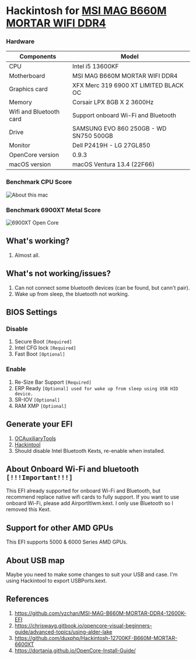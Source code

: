 # Hackintosh for [MSI MAG B660M MORTAR WIFI DDR4](https://www.msi.com/Motherboard/MAG-B660M-MORTAR-WIFI-DDR4)

### Hardware

| Components              | Model                                   |
|-------------------------|-----------------------------------------|
| CPU                     | Intel i5 13600KF                        |
| Motherboard             | MSI MAG B660M MORTAR WIFI DDR4          |
| Graphics card           | XFX Merc 319 6900 XT LIMITED BLACK OC   |
| Memory                  | Corsair LPX 8GB X 2 3600Hz              |
| Wifi and Bluetooth card | Support onboard Wi-Fi and Bluetooth     |
| Drive                   | SAMSUNG EVO 860 250GB - WD SN750 500GB　 |
| Monitor                 | Dell P2419H - LG 27GL850                |
| OpenCore version        | 0.9.3                                   |
| macOS version           | macOS Ventura 13.4 (22F66)              |

### Benchmark CPU Score

![About this mac](images/CPU_Score.png)

### Benchmark 6900XT Metal Score

![6900XT Open Core](images/GPU_MetalScore.png)

## What's working?

1. Almost all.

## What's not working/issues?

1. Can not connect some bluetooth devices (can be found, but cann't pair).
2. Wake up from sleep, the bluetooth not working.

## BIOS Settings

### Disable

1. Secure Boot `[Required]`
2. Intel CFG lock `[Required]`
3. Fast Boot `[Optional]`

### Enable

1. Re-Size Bar Support `[Required]`
2. ERP Ready `[Optional] used for wake up from sleep using USB HID device.`
3. SR-IOV `[Optional]`
4. RAM XMP `[Optional]`

## Generate your EFI

1. [OCAuxiliaryTools](https://github.com/ic005k/OCAuxiliaryTools)
2. [Hackintool](https://github.com/benbaker76/Hackintool)
3. Should disable Intel Bluetooth Kexts, re-enable when installed.

## About Onboard Wi-Fi and bluetooth `[!!!Important!!!]`

This EFI already supported for onboard Wi-Fi and Bluetooth, but recommend replace native wifi cards to fully support.
If you want to use onboard Wi-Fi, please add AirportItlwm.kext. I only use Bluetooth so I removed this Kext.

## Support for other AMD GPUs

This EFI supports 5000 & 6000 Series AMD GPUs.

## About USB map

Maybe you need to make some changes to suit your USB and case. I'm using Hackintool to export USBPorts.kext.

## References

1. https://github.com/yzchan/MSI-MAG-B660M-MORTAR-DDR4-12600K-EFI
2. https://chriswayg.gitbook.io/opencore-visual-beginners-guide/advanced-topics/using-alder-lake
3. https://github.com/duxphp/Hackintosh-12700KF-B660M-MORTAR-6600XT
4. https://dortania.github.io/OpenCore-Install-Guide/
